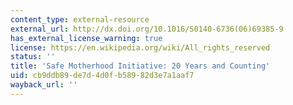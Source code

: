```yaml
---
content_type: external-resource
external_url: http://dx.doi.org/10.1016/S0140-6736(06)69385-9
has_external_license_warning: true
license: https://en.wikipedia.org/wiki/All_rights_reserved
status: ''
title: 'Safe Motherhood Initiative: 20 Years and Counting'
uid: cb9ddb89-de7d-4d0f-b589-82d3e7a1aaf7
wayback_url: ''
---
```

